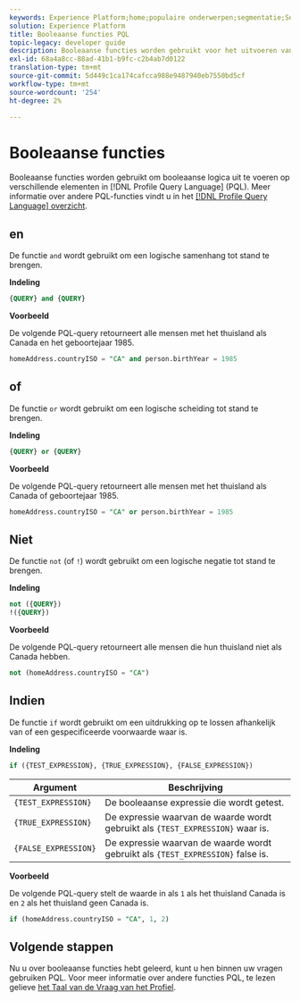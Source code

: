 ```yaml
---
keywords: Experience Platform;home;populaire onderwerpen;segmentatie;Segmentatie;Segmenteringsservice;pql;PQL;Profile Query Language;boolean-functies;boolean;
solution: Experience Platform
title: Booleaanse functies PQL
topic-legacy: developer guide
description: Booleaanse functies worden gebruikt voor het uitvoeren van Booleaanse logica op verschillende elementen in PQL (Profile Query Language).
exl-id: 68a4a8cc-88ad-41b1-b9fc-c2b4ab7d0122
translation-type: tm+mt
source-git-commit: 5d449c1ca174cafcca988e9487940eb7550bd5cf
workflow-type: tm+mt
source-wordcount: '254'
ht-degree: 2%

---
```


# Booleaanse functies

Booleaanse functies worden gebruikt om booleaanse logica uit te voeren op verschillende elementen in [!DNL Profile Query Language] (PQL).  Meer informatie over andere PQL-functies vindt u in het [[!DNL Profile Query Language] overzicht](./overview.md).

## en

De functie `and` wordt gebruikt om een logische samenhang tot stand te brengen.

**Indeling**

```sql
{QUERY} and {QUERY}
```

**Voorbeeld**

De volgende PQL-query retourneert alle mensen met het thuisland als Canada en het geboortejaar 1985.

```sql
homeAddress.countryISO = "CA" and person.birthYear = 1985
```

## of

De functie `or` wordt gebruikt om een logische scheiding tot stand te brengen.

**Indeling**

```sql
{QUERY} or {QUERY}
```

**Voorbeeld**

De volgende PQL-query retourneert alle mensen met het thuisland als Canada of geboortejaar 1985.

```sql
homeAddress.countryISO = "CA" or person.birthYear = 1985
```

## Niet

De functie `not` (of `!`) wordt gebruikt om een logische negatie tot stand te brengen.

**Indeling**

```sql
not ({QUERY})
!({QUERY})
```

**Voorbeeld**

De volgende PQL-query retourneert alle mensen die hun thuisland niet als Canada hebben.

```sql
not (homeAddress.countryISO = "CA")
```

## Indien

De functie `if` wordt gebruikt om een uitdrukking op te lossen afhankelijk van of een gespecificeerde voorwaarde waar is.

**Indeling**

```sql
if ({TEST_EXPRESSION}, {TRUE_EXPRESSION}, {FALSE_EXPRESSION})
```

| Argument | Beschrijving |
| --------- | ----------- |
| `{TEST_EXPRESSION}` | De booleaanse expressie die wordt getest. |
| `{TRUE_EXPRESSION}` | De expressie waarvan de waarde wordt gebruikt als `{TEST_EXPRESSION}` waar is. |
| `{FALSE_EXPRESSION}` | De expressie waarvan de waarde wordt gebruikt als `{TEST_EXPRESSION}` false is. |

**Voorbeeld**

De volgende PQL-query stelt de waarde in als `1` als het thuisland Canada is en `2` als het thuisland geen Canada is.

```sql
if (homeAddress.countryISO = "CA", 1, 2)
```

## Volgende stappen

Nu u over booleaanse functies hebt geleerd, kunt u hen binnen uw vragen gebruiken PQL. Voor meer informatie over andere functies PQL, te lezen gelieve [het Taal van de Vraag van het Profiel](./overview.md).
